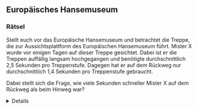 ## Europäisches Hansemuseum
### Rätsel
Stellt euch vor das Europäische Hansemuseum und betrachtet die Treppe, die zur Aussichtsplattform des Europäischen Hansemuseum führt. Mister X wurde vor einigen Tagen auf dieser Treppe gesichtet. Dabei ist er die Treppen auffällig langsam hochgegangen und benötigte durchschnittlich 2,5 Sekunden pro Treppenstufe. Dagegen hat er auf dem Rückweg nur durchschnittlich 1,4 Sekunden pro Treppenstufe gebraucht. 

Dabei stellt sich die Frage, wie viele Sekunden schneller Mister X auf dem Rückweg als beim Hinweg war?

<details>
### Lösung
Es gibt 68 Treppenstufen.
(2,5s - 1,4s)* 68 = 74,8s
Er ist auf dem Rückweg 74,8 Sekunden schneller als auf dem Hinweg.
</details>
